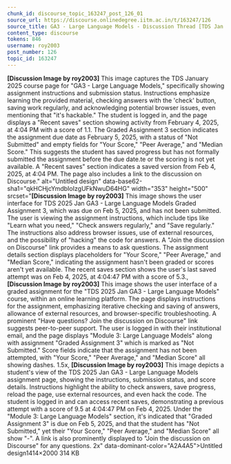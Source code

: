 ```yaml
---
chunk_id: discourse_topic_163247_post_126_01
source_url: https://discourse.onlinedegree.iitm.ac.in/t/163247/126
source_title: GA3 - Large Language Models - Discussion Thread [TDS Jan 2025]
content_type: discourse
tokens: 846
username: roy2003
post_number: 126
topic_id: 163247
---
```


**[Discussion Image by roy2003]** This image captures the TDS January 2025 course page for "GA3 - Large Language Models," specifically showing assignment instructions and submission status. Instructions emphasize learning the provided material, checking answers with the 'check' button, saving work regularly, and acknowledging potential browser issues, even mentioning that "it's hackable." The student is logged in, and the page displays a "Recent saves" section showing activity from February 4, 2025, at 4:04 PM with a score of 1.1. The Graded Assignment 3 section indicates the assignment due date as February 5, 2025, with a status of "Not Submitted" and empty fields for "Your Score," "Peer Average," and "Median Score." This suggests the student has saved progress but has not formally submitted the assignment before the due date.te or the scoring is not yet available. A "Recent saves" section indicates a saved version from Feb 4, 2025, at 4:04 PM. The page also includes a link to the discussion on Discourse." alt="Untitled design" data-base62-sha1="qkHCHjcYmdbIoIzgUFkNwuD64HG" width="353" height="500" srcset="**[Discussion Image by roy2003]** This image shows the user interface for TDS 2025 Jan GA3 - Large Language Models Graded Assignment 3, which was due on Feb 5, 2025, and has not been submitted. The user is viewing the assignment instructions, which include tips like "Learn what you need," "Check answers regularly," and "Save regularly." The instructions also address browser issues, use of external resources, and the possibility of "hacking" the code for answers. A "Join the discussion on Discourse" link provides a means to ask questions. The assignment details section displays placeholders for "Your Score," "Peer Average," and "Median Score," indicating the assignment hasn't been graded or scores aren't yet available. The recent saves section shows the user's last saved attempt was on Feb 4, 2025, at 4:04:47 PM with a score of 5.3., **[Discussion Image by roy2003]** This image shows the user interface of a graded assignment for the "TDS 2025 Jan GA3 - Large Language Models" course, within an online learning platform. The page displays instructions for the assignment, emphasizing iterative checking and saving of answers, allowance of external resources, and browser-specific troubleshooting. A prominent "Have questions? Join the discussion on Discourse" link suggests peer-to-peer support. The user is logged in with their institutional email, and the page displays "Module 3: Large Language Models" along with assignment "Graded Assignment 3" which is marked as "Not Submitted." Score fields indicate that the assignment has not been attempted, with "Your Score," "Peer Average," and "Median Score" all showing dashes. 1.5x, **[Discussion Image by roy2003]** This image depicts a student's view of the TDS 2025 Jan GA3 - Large Language Models assignment page, showing the instructions, submission status, and score details. Instructions highlight the ability to check answers, save progress, reload the page, use external resources, and even hack the code. The student is logged in and can access recent saves, demonstrating a previous attempt with a score of 9.5 at 4:04:47 PM on Feb 4, 2025. Under the "Module 3: Large Language Models" section, it's indicated that "Graded Assignment 3" is due on Feb 5, 2025, and that the student has "Not Submitted," yet their "Your Score," "Peer Average," and "Median Score" all show "-". A link is also prominently displayed to "Join the discussion on Discourse" for any questions. 2x" data-dominant-color="A2A4A5">Untitled design1414×2000 314 KB
